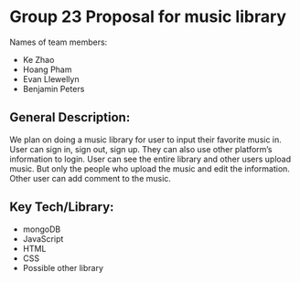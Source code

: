# Group 23 Proposal for music library

Names of team members:
  - Ke Zhao
  - Hoang Pham
  - Evan Llewellyn
  - Benjamin Peters


## General Description:

We plan on doing a music library for user to input their favorite music in. User can sign in, sign out, sign up. They can also use other platform’s information to login.
User can see the entire library and other users upload music. But only the people who upload the music and edit the information.
Other user can add comment to the music.

## Key Tech/Library:
- mongoDB
- JavaScript
- HTML
- CSS
- Possible other library
